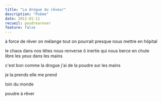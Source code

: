 ```yaml
---
title: "La drogue du rêveur"
description: "Poème"
date: 2012-01-11
recueil: poudrearever
feature: false
---
```


à force de rêver on mélange tout
on pourrait presque nous mettre en hôpital

le chaos dans nos têtes nous renverse
ô inertie qui nous berce
en chute libre les yeux dans les mains

c'est bon comme la drogue
j'ai de la poudre sur les mains

je la prends
elle me prend

loin du monde

poudre à rêver
